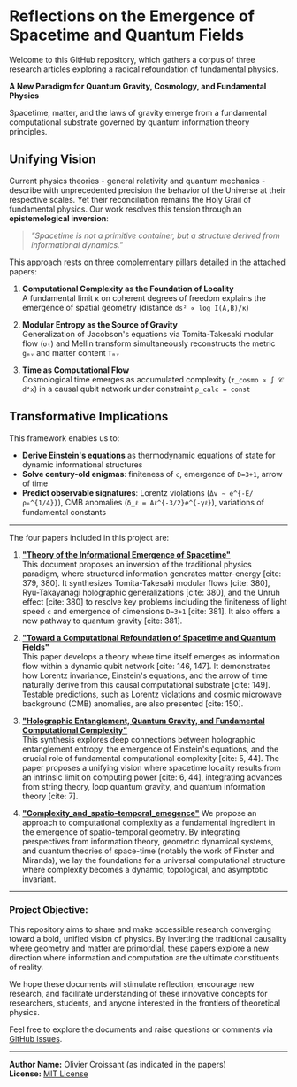 # Reflections on the Emergence of Spacetime and Quantum Fields

Welcome to this GitHub repository, which gathers a corpus of three research articles exploring a radical refoundation of fundamental physics.

**A New Paradigm for Quantum Gravity, Cosmology, and Fundamental Physics**

Spacetime, matter, and the laws of gravity emerge from a fundamental computational substrate governed by quantum information theory principles.

## Unifying Vision

Current physics theories - general relativity and quantum mechanics - describe with unprecedented precision the behavior of the Universe at their respective scales. Yet their reconciliation remains the Holy Grail of fundamental physics. Our work resolves this tension through an **epistemological inversion**:

> *"Spacetime is not a primitive container, but a structure derived from informational dynamics."* 

This approach rests on three complementary pillars detailed in the attached papers:

1. **Computational Complexity as the Foundation of Locality**  
   A fundamental limit κ on coherent degrees of freedom explains the emergence of spatial geometry (distance `ds² ∝ log I(A,B)/κ`)

2. **Modular Entropy as the Source of Gravity**  
   Generalization of Jacobson's equations via Tomita-Takesaki modular flow (`σₜ`) and Mellin transform simultaneously reconstructs the metric `gₘᵥ` and matter content `Tₘᵥ`

3. **Time as Computational Flow**  
   Cosmological time emerges as accumulated complexity (`τ_cosmo ∝ ∫ 𝒞 d⁴x`) in a causal qubit network under constraint `ρ_calc = const`

## Transformative Implications

This framework enables us to:
- **Derive Einstein's equations** as thermodynamic equations of state for dynamic informational structures
- **Solve century-old enigmas**: finiteness of `c`, emergence of `D=3+1`, arrow of time
- **Predict observable signatures**: Lorentz violations (`Δv ∼ e^{-E/ρ₀^{1/4}}`), CMB anomalies (`δ_ℓ = Aℓ^{-3/2}e^{-γℓ}`), variations of fundamental constants

---

The four papers included in this project are:

1. **["Theory of the Informational Emergence of Spacetime"](./papers/Emergence_Informationelle_EspaceTemps.pdf)**  
   This document proposes an inversion of the traditional physics paradigm, where structured information generates matter-energy [cite: 379, 380]. It synthesizes Tomita-Takesaki modular flows [cite: 380], Ryu-Takayanagi holographic generalizations [cite: 380], and the Unruh effect [cite: 380] to resolve key problems including the finiteness of light speed `c` and emergence of dimensions `D=3+1` [cite: 381]. It also offers a new pathway to quantum gravity [cite: 381].

2. **["Toward a Computational Refoundation of Spacetime and Quantum Fields"](./papers/RefondationComputationelle_EspaceTemps_QFT.pdf)**  
   This paper develops a theory where time itself emerges as information flow within a dynamic qubit network [cite: 146, 147]. It demonstrates how Lorentz invariance, Einstein's equations, and the arrow of time naturally derive from this causal computational substrate [cite: 149]. Testable predictions, such as Lorentz violations and cosmic microwave background (CMB) anomalies, are also presented [cite: 150].

3. **["Holographic Entanglement, Quantum Gravity, and Fundamental Computational Complexity"](./papers/IntricationHolographique_ComplexiteComputationelle.pdf)**  
   This synthesis explores deep connections between holographic entanglement entropy, the emergence of Einstein's equations, and the crucial role of fundamental computational complexity [cite: 5, 44]. The paper proposes a unifying vision where spacetime locality results from an intrinsic limit on computing power [cite: 6, 44], integrating advances from string theory, loop quantum gravity, and quantum information theory [cite: 7].

4. **["Complexity_and_spatio-temporal_emegence"](./papers/Complexité_et_emegence_spatiotemporelle.pdf)**
   We propose an approach to computational complexity as a fundamental ingredient in the emergence of spatio-temporal geometry. By integrating perspectives from information theory, geometric dynamical systems, and quantum theories of space-time (notably the work of Finster and Miranda), we lay the foundations for a universal computational structure where complexity becomes a dynamic, topological, and asymptotic invariant.
---

### Project Objective:

This repository aims to share and make accessible research converging toward a bold, unified vision of physics. By inverting the traditional causality where geometry and matter are primordial, these papers explore a new direction where information and computation are the ultimate constituents of reality.

We hope these documents will stimulate reflection, encourage new research, and facilitate understanding of these innovative concepts for researchers, students, and anyone interested in the frontiers of theoretical physics.

Feel free to explore the documents and raise questions or comments via [GitHub issues](https://github.com/your-username/your-repo/issues).

---

**Author Name:** Olivier Croissant (as indicated in the papers)  
**License:** [MIT License](LICENSE)
